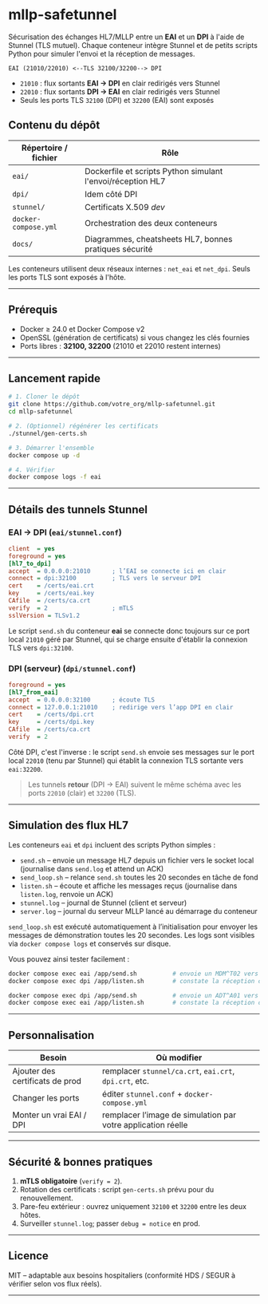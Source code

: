 # mllp-safetunnel

Sécurisation des échanges HL7/MLLP entre un **EAI** et un **DPI** à l'aide de Stunnel (TLS mutuel). Chaque conteneur intègre Stunnel et de petits scripts Python pour simuler l'envoi et la réception de messages.

```
EAI (21010/22010) <--TLS 32100/32200--> DPI
```

* `21010` : flux sortants **EAI → DPI** en clair redirigés vers Stunnel
* `22010` : flux sortants **DPI → EAI** en clair redirigés vers Stunnel
* Seuls les ports TLS `32100` (DPI) et `32200` (EAI) sont exposés

## Contenu du dépôt

| Répertoire / fichier | Rôle |
|----------------------|------|
| `eai/`               | Dockerfile et scripts Python simulant l'envoi/réception HL7 |
| `dpi/`               | Idem côté DPI |
| `stunnel/`           | Certificats X.509 *dev* |
| `docker-compose.yml` | Orchestration des deux conteneurs |
| `docs/`              | Diagrammes, cheatsheets HL7, bonnes pratiques sécurité |

Les conteneurs utilisent deux réseaux internes : `net_eai` et `net_dpi`. Seuls les ports TLS sont exposés à l'hôte.

---

## Prérequis

* Docker ≥ 24.0 et Docker Compose v2  
* OpenSSL (génération de certificats) si vous changez les clés fournies  
* Ports libres : **32100, 32200** (21010 et 22010 restent internes)

---

## Lancement rapide

```bash
# 1. Cloner le dépôt
git clone https://github.com/votre_org/mllp-safetunnel.git
cd mllp-safetunnel

# 2. (Optionnel) régénérer les certificats
./stunnel/gen-certs.sh

# 3. Démarrer l'ensemble
docker compose up -d

# 4. Vérifier
docker compose logs -f eai
````

---

## Détails des tunnels Stunnel

### EAI → DPI (`eai/stunnel.conf`)

```ini
client  = yes
foreground = yes
[hl7_to_dpi]
accept  = 0.0.0.0:21010      ; l’EAI se connecte ici en clair
connect = dpi:32100          ; TLS vers le serveur DPI
cert    = /certs/eai.crt
key     = /certs/eai.key
CAfile  = /certs/ca.crt
verify  = 2                  ; mTLS
sslVersion = TLSv1.2
```
Le script `send.sh` du conteneur **eai** se connecte donc toujours sur ce port local `21010` géré par Stunnel, qui se charge ensuite d'établir la connexion TLS vers `dpi:32100`.

### DPI (serveur) (`dpi/stunnel.conf`)

```ini
foreground = yes
[hl7_from_eai]
accept  = 0.0.0.0:32100      ; écoute TLS
connect = 127.0.0.1:21010    ; redirige vers l’app DPI en clair
cert    = /certs/dpi.crt
key     = /certs/dpi.key
CAfile  = /certs/ca.crt
verify  = 2
```
Côté DPI, c'est l'inverse : le script `send.sh` envoie ses messages sur le port local `22010` (tenu par Stunnel) qui établit la connexion TLS sortante vers `eai:32200`.

> Les tunnels **retour** (DPI → EAI) suivent le même schéma avec les ports `22010` (clair) et `32200` (TLS).

---

## Simulation des flux HL7

Les conteneurs `eai` et `dpi` incluent des scripts Python simples :

* `send.sh` – envoie un message HL7 depuis un fichier vers le socket local (journalise dans `send.log` et attend un ACK)
* `send_loop.sh` – relance `send.sh` toutes les 20 secondes en tâche de fond
* `listen.sh` – écoute et affiche les messages reçus (journalise dans `listen.log`, renvoie un ACK)
* `stunnel.log` – journal de Stunnel (client et serveur)
* `server.log` – journal du serveur MLLP lancé au démarrage du conteneur
  
`send_loop.sh` est exécuté automatiquement à l’initialisation pour envoyer les messages de démonstration toutes les 20 secondes.
Les logs sont visibles via `docker compose logs` et conservés sur disque.

Vous pouvez ainsi tester facilement :

```bash
docker compose exec eai /app/send.sh          # envoie un MDM^T02 vers le DPI
docker compose exec dpi /app/listen.sh        # constate la réception côté DPI

docker compose exec dpi /app/send.sh          # envoie un ADT^A01 vers l'EAI
docker compose exec eai /app/listen.sh        # constate la réception côté EAI
```

---

## Personnalisation

| Besoin                          | Où modifier                                                  |
| ------------------------------- | ------------------------------------------------------------ |
| Ajouter des certificats de prod | remplacer `stunnel/ca.crt`, `eai.crt`, `dpi.crt`, etc.       |
| Changer les ports               | éditer `stunnel.conf` + `docker-compose.yml`                 |
| Monter un vrai EAI / DPI        | remplacer l’image de simulation par votre application réelle |

---

## Sécurité & bonnes pratiques

1. **mTLS obligatoire** (`verify = 2`).
2. Rotation des certificats : script `gen-certs.sh` prévu pour du renouvellement.
3. Pare-feu extérieur : ouvrez uniquement `32100` et `32200` entre les deux hôtes.
4. Surveiller `stunnel.log`; passer `debug = notice` en prod.

---

## Licence

MIT – adaptable aux besoins hospitaliers (conformité HDS / SEGUR à vérifier selon vos flux réels).

---

